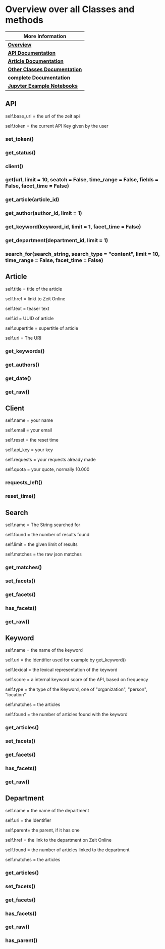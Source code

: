 

# Overview over all Classes and methods

| More Information                              |
| --------------------------------------------- |
| [**Overview**](index.md)                      |
| [**API Documentation**](api.md)               |
| [**Article Documentation**](article.md)       |
| [**Other Classes Documentation**](classes.md) |
| **complete Documentation**                    |
| [**Jupyter Example Notebooks**](notebooks.md) |

## API 

self.base_url = the url of the zeit api

self.token = the current API Key given by the user

### set_token()

### get_status()

### client()



### get(url, limit = 10, seatch = False, time_range = False, fields = False, facet_time = False)



### get_article(article_id)

### get_author(author_id, limit = 1)

### get_keyword(keyword_id, limit = 1, facet_time = False)

### get_department(department_id, limit = 1)



### search_for(search_string, search_type = "content", limit = 10, time_range = False, facet_time = False)



## Article
self.title = title of the article

self.href = linkt to Zeit Online

self.text = teaser text

self.id = UUID of article

self.supertitle = supertitle of article

self.uri = The URI

### get_keywords()

### get_authors()

### get_date()

### get_raw()



## Client

self.name = your name 

self.email = your email

self.reset = the reset time

self.api_key = your key

self.requests = your requests already made

self.quota = your quote, normally 10.000

### requests_left()

### reset_time()



## Search

self.name = The String searched for

self.found = the number of results found

self.limit = the given limit of results

self.matches = the raw json matches

### get_matches()

### set_facets()

### get_facets()

### has_facets()

### get_raw()



## Keyword

self.name = the name of the keyword

self.uri = the Identifier used for example by get_keyword()

self.lexical = the lexical representation of the keyword

self.score = a internal keyword score of the API, based on frequency

self.type = the type of the Keyword, one of "organization", "person", "location"

self.matches = the articles

self.found = the number of articles found with the keyword

### get_articles()

### set_facets()

### get_facets()

### has_facets()

### get_raw()



## Department

self.name = the name of the department

self.uri = the Identifier 

self.parent= the parent, if it has one

self.href = the link to the department on Zeit Online

self.found =  the number of articles linked to the department

self.matches = the articles

### get_articles()

### set_facets()

### get_facets()

### has_facets()

### get_raw()

### has_parent()